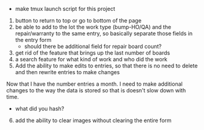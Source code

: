 - make tmux launch script for this project
1. button to return to top or go to bottom of the page
2. be able to add to the lot the work type (bump-HO/QA) and the repair/warranty
to the same entry, so basically separate those fields in the entry form
    - should there be additional field for repair board count?
3. get rid of the feature that brings up the last number of boards
4. a search feature for what kind of work and who did the work
5. Add the ability to make edits to entries, so that there is no need to delete
and then rewrite entries to make changes

Now that I have the number entries a month. I need to make additional changes to the way the data is stored so that is doesn't slow down with time.
- what did you hash?
6. add the ability to clear images without clearing the entire form
